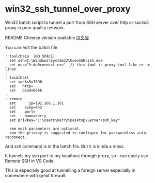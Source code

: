 # win32_ssh_tunnel_over_proxy
Win32 batch script to tunnel a port from SSH server over http or socks5 proxy in poor quality network.

README Chinese version available [中文版](https://github.com/kerry64/win32_ssh_tunnel_over_proxy/blob/main/README_CN.md)

You can edit the batch file.
```batch
: toolchain  [NO SPACE]
  set ssh=C:\Windows\System32\OpenSSH\ssh.exe
  set ncc="%~dp0connect.exe"  // this tool is proxy tool like nc in linux
:
: localhost
  set socks5=7890
  set   http=
  set   bind=6666
:
: remote
  set      ip=192.168.1.101
  set    sshp=443
  set    port=
  set    name=kerry
  set privkey="C:\Users\Kerry\Desktop\Server\ssh_key"
  
  rem most parameters are optional. 
  rem the privkey is suggested to configure for passwordless auto-reconnect.
  ```
  
 And ssh command is in the batch file. But it is kinda a mess.
 
 It tunnels my ssh port to my localhost through proxy, so I can easily use Remote SSH in VS Code.
 
 This is especially good at tunnelling a foreign server especially in somewhere with great firewall.
 
